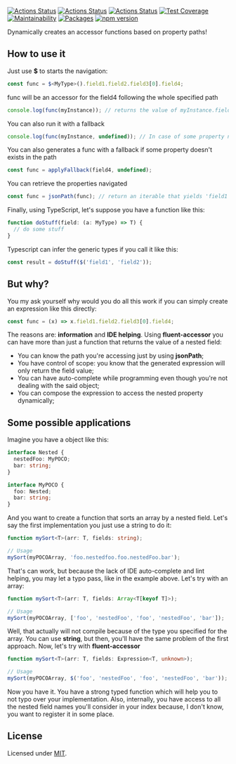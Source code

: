 [![Actions Status](https://github.com/Codibre/fluent-accessor/workflows/build/badge.svg)](https://github.com/Codibre/fluent-accessor/actions)
[![Actions Status](https://github.com/Codibre/fluent-accessor/workflows/test/badge.svg)](https://github.com/Codibre/fluent-accessor/actions)
[![Actions Status](https://github.com/Codibre/fluent-accessor/workflows/lint/badge.svg)](https://github.com/Codibre/fluent-accessor/actions)
[![Test Coverage](https://api.codeclimate.com/v1/badges/4bc45857f25baf6aef9c/test_coverage)](https://codeclimate.com/github/Codibre/fluent-accessor/test_coverage)
[![Maintainability](https://api.codeclimate.com/v1/badges/4bc45857f25baf6aef9c/maintainability)](https://codeclimate.com/github/Codibre/fluent-accessor/maintainability)
[![Packages](https://david-dm.org/Codibre/fluent-accessor.svg)](https://david-dm.org/Codibre/fluent-accessor)
[![npm version](https://badge.fury.io/js/%40codibre%2Ffluent-accessor.svg)](https://badge.fury.io/js/%40codibre%2Ffluent-accessor)

Dynamically creates an accessor functions based on property paths!

## How to use it

Just use **\$** to starts the navigation:

```ts
const func = $<MyType>().field1.field2.field3[0].field4;
```

func will be an accessor for the field4 following the whole specified path

```ts
console.log(func(myInstance)); // returns the value of myInstance.field1.field2.field3[0].field4;
```

You can also run it with a fallback

```ts
console.log(func(myInstance, undefined)); // In case of some property not existing, it will return undefined;
```

You can also generates a func with a fallback if some property doesn't exists in the path

```ts
const func = applyFallback(field4, undefined);
```

You can retrieve the properties navigated

```ts
const func = jsonPath(func); // return an iterable that yields 'field1', 'field2', 'field3', '0' and, then, 'field4'
```

Finally, using TypeScript, let's suppose you have a function like this:

```ts
function doStuff(field: (a: MyType) => T) {
  // do some stuff
}
```

Typescript can infer the generic types if you call it like this:

```ts
const result = doStuff($('field1', 'field2'));
```

## But why?

You my ask yourself why would you do all this work if you can simply create an expression like this directly:

```ts
const func = (x) => x.field1.field2.field3[0].field4;
```

The reasons are: **information** and **IDE helping**.
Using **fluent-accessor** you can have more than just a function that returns the value of a nested field:

- You can know the path you're accessing just by using **jsonPath**;
- You have control of scope: you know that the generated expression will only return the field value;
- You can have auto-complete while programming even though you're not dealing with the said object;
- You can compose the expression to access the nested property dynamically;

## Some possible applications

Imagine you have a object like this:

```ts
interface Nested {
  nestedFoo: MyPOCO;
  bar: string;
}

interface MyPOCO {
  foo: Nested;
  bar: string;
}
```

And you want to create a function that sorts an array by a nested field. Let's say the first implementation
you just use a string to do it:

```ts
function mySort<T>(arr: T, fields: string);

// Usage
mySort(myPOCOArray, 'foo.nestedfoo.foo.nestedFoo.bar');
```

That's can work, but because the lack of IDE auto-complete and lint helping, you may let a typo pass, like
in the example above.
Let's try with an array:

```ts
function mySort<T>(arr: T, fields: Array<T[keyof T]>);

// Usage
mySort(myPOCOArray, ['foo', 'nestedFoo', 'foo', 'nestedFoo', 'bar']);
```

Well, that actually will not compile because of the type you specified for the array. You can use **string**, but then, you'll have the same problem of the first approach.
Now, let's try with **fluent-accessor**

```ts
function mySort<T>(arr: T, fields: Expression<T, unknown>);

// Usage
mySort(myPOCOArray, $('foo', 'nestedFoo', 'foo', 'nestedFoo', 'bar'));
```

Now you have it. You have a strong typed function which will help you to not typo over your implementation.
Also, internally, you have access to all the nested field names you'll consider in your index because, I don't know, you want to register it in some place.

## License

Licensed under [MIT](https://en.wikipedia.org/wiki/MIT_License).
